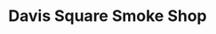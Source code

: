 ---
title: "Davis Square Smoke Shop"
url: /somerville/davis-square-smoke-shop/
shop: e-cigarette
---